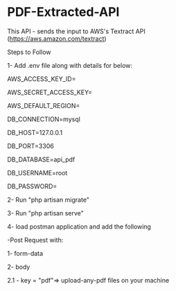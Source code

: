 # PDF-Extracted-API
This API - sends the input to AWS's Textract API (https://aws.amazon.com/textract) 


Steps to Follow

1- Add .env file along with details for below: 

AWS_ACCESS_KEY_ID=

AWS_SECRET_ACCESS_KEY=

AWS_DEFAULT_REGION=


DB_CONNECTION=mysql

DB_HOST=127.0.0.1

DB_PORT=3306

DB_DATABASE=api_pdf

DB_USERNAME=root

DB_PASSWORD=

2- Run "php artisan migrate" 

3- Run "php artisan serve"

4- load postman application and add the following 

-Post Request with:

1- form-data

2- body 

2.1 - key = "pdf"=> upload-any-pdf files on your machine

